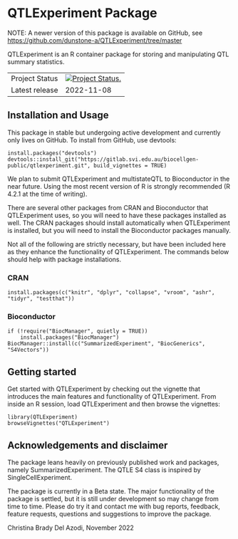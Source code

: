 # QTLExperiment Package

NOTE: A newer version of this package is available on GitHub, see https://github.com/dunstone-a/QTLExperiment/tree/master 

QTLExperiment is an R container package for storing and manipulating QTL summary statistics. 

|                |               |
| -------------- | ------------- |
| Project Status | [![Project Status.](http://www.repostatus.org/badges/latest/wip.svg)](http://www.repostatus.org/#wip) |
| Latest release  | 2022-11-08 |


## Installation and Usage

This package in stable but undergoing active development and currently only lives on GitHub. To install from GitHub, use devtools:

```
install.packages("devtools")
devtools::install_git("https://gitlab.svi.edu.au/biocellgen-public/qtlexperiment.git", build_vignettes = TRUE)
```

We plan to submit QTLExperiment and multistateQTL to Bioconductor in the near future. Using the most recent version of R is strongly recommended (R 4.2.1 at the time of writing). 

There are several other packages from CRAN and Bioconductor that QTLExperiment uses, so you will need to have these packages installed as well. The CRAN packages should install automatically when QTLExperiment is installed, but you will need to install the Bioconductor packages manually.

Not all of the following are strictly necessary, but have been included here as they enhance the functionality of QTLExperiment. The commands below should help with package installations.

### CRAN

```{r install-cran}
install.packages(c("knitr", "dplyr", "collapse", "vroom", "ashr", "tidyr", "testthat"))
```

### Bioconductor 

```{r load-bioc}
if (!require("BiocManager", quietly = TRUE))
    install.packages("BiocManager")
BiocManager::install(c("SummarizedExperiment", "BiocGenerics", "S4Vectors"))
```

## Getting started

Get started with QTLExperiment by checking out the vignette that introduces the main features and functionality of QTLExperiment. From inside an R session, load QTLExperiment and then browse the vignettes:

```
library(QTLExperiment)
browseVignettes("QTLExperiment")
```



## Acknowledgements and disclaimer
The package leans heavily on previously published work and packages, namely SummarizedExperiment. The QTLE S4 class is inspired by SingleCellExperiment. 

The package is currently in a Beta state. The major functionality of the package is settled, but it is still under development so may change from time to time. Please do try it and contact me with bug reports, feedback, feature requests, questions and suggestions to improve the package.

Christina Brady Del Azodi, November 2022
